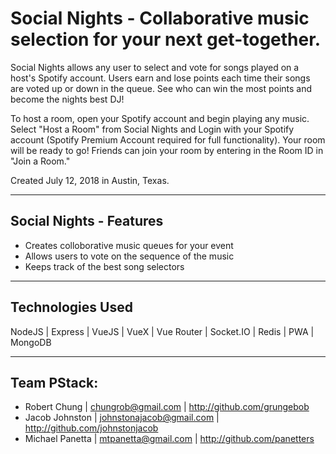 # Social Nights - Collaborative music selection for your next get-together.

Social Nights allows any user to select and vote for songs played on a host's Spotify account. Users earn and lose points each time their songs are voted up or down in the queue. See who can win the most points and become the nights best DJ! 

To host a room, open your Spotify account and begin playing any music. Select "Host a Room" from Social Nights and Login with your Spotify account (Spotify Premium Account required for full functionality). Your room will be ready to go! Friends can join your room by entering in the Room ID in "Join a Room."

Created July 12, 2018 in Austin, Texas.

---
## Social Nights - Features
- Creates colloborative music queues for your event
- Allows users to vote on the sequence of the music
- Keeps track of the best song selectors

---
## Technologies Used
NodeJS | Express | VueJS  | VueX | Vue Router | Socket.IO | Redis | PWA | MongoDB

---
## Team PStack:
- Robert Chung | chungrob@gmail.com | http://github.com/grungebob
- Jacob Johnston | johnstonajacob@gmail.com | http://github.com/johnstonjacob
- Michael Panetta | mtpanetta@gmail.com | http://github.com/panetters
